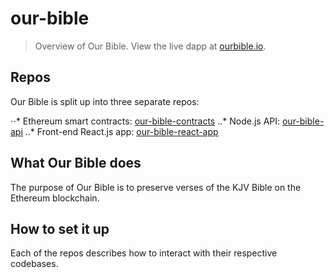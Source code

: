 # our-bible

> Overview of Our Bible. View the live dapp at [ourbible.io](https://ourbible.io).

## Repos

Our Bible is split up into three separate repos:

⋅⋅* Ethereum smart contracts: [our-bible-contracts](https://github.com/ealdorman/our-bible-contracts)
..* Node.js API: [our-bible-api](https://github.com/ealdorman/our-bible-api)
..* Front-end React.js app: [our-bible-react-app](https://github.com/ealdorman/our-bible-react-app)

## What Our Bible does

The purpose of Our Bible is to preserve verses of the KJV Bible on the Ethereum blockchain.

## How to set it up

Each of the repos describes how to interact with their respective codebases.

